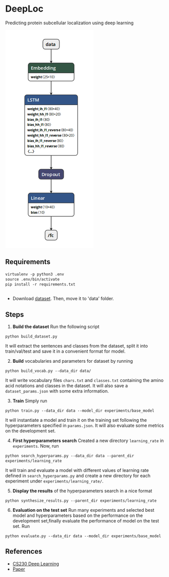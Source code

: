 # DeepLoc
Predicting protein subcellular localization using deep learning

![](images/model_visulization_using_netron.png)

## Requirements

```
virtualenv -p python3 .env
source .env/bin/activate
pip install -r requirements.txt
```
##
- Download [dataset](http://www.cbs.dtu.dk/services/DeepLoc/data.php). Then, move it to 'data' folder.
## Steps

1. __Build the dataset__ Run the following script
```
python build_dataset.py
```
It will extract the sentences and classes from the dataset, split it into train/val/test and save it in a convenient format for model.

2. __Build__ vocabularies and parameters for dataset by running
```
python build_vocab.py --data_dir data/
```
It will write vocabulary files `chars.txt` and `classes.txt` containing the amino acid notations and classes in the dataset. It will also save a `dataset_params.json` with some extra information.

3. __Train__ Simply run
```
python train.py --data_dir data --model_dir experiments/base_model
```
It will instantiate a model and train it on the training set following the hyperparameters specified in `params.json`. It will also evaluate some metrics on the development set.

4. __First hyperparameters search__ Created a new directory `learning_rate` in `experiments`. Now, run
```
python search_hyperparams.py --data_dir data --parent_dir experiments/learning_rate
```
It will train and evaluate a model with different values of learning rate defined in `search_hyperparams.py` and create a new directory for each experiment under `experiments/learning_rate/`.

5. __Display the results__ of the hyperparameters search in a nice format
```
python synthesize_results.py --parent_dir experiments/learning_rate
```

6. __Evaluation on the test set__ Run many experiments and selected  best model and hyperparameters based on the performance on the development set,finally evaluate the performance of  model on the test set. Run
```
python evaluate.py --data_dir data --model_dir experiments/base_model
```

## References

- [CS230 Deep Learning](https://github.com/cs230-stanford/cs230-stanford.github.io)
- [Paper](https://academic.oup.com/bioinformatics/article/33/21/3387/3931857)

